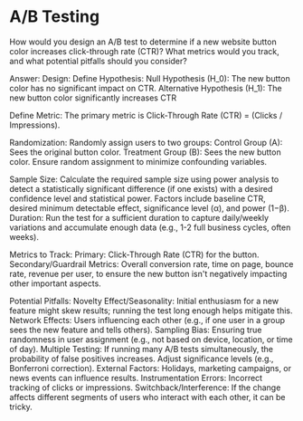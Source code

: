 # A/B Testing
How would you design an A/B test to determine if a new website button color increases click-through rate (CTR)? What metrics would you track, and what potential pitfalls should you consider?

Answer:
Design:
Define Hypothesis:
Null Hypothesis (H_0): The new button color has no significant impact on CTR.
Alternative Hypothesis (H_1): The new button color significantly increases CTR 

Define Metric: The primary metric is Click-Through Rate (CTR) = (Clicks / Impressions).

Randomization: Randomly assign users to two groups:
Control Group (A): Sees the original button color.
Treatment Group (B): Sees the new button color. Ensure random assignment to minimize confounding variables.

Sample Size: Calculate the required sample size using power analysis to detect a statistically significant difference (if one exists) with a desired confidence level and statistical power. Factors include baseline CTR, desired minimum detectable effect, significance level (α), and power (1−β).
Duration: Run the test for a sufficient duration to capture daily/weekly variations and accumulate enough data (e.g., 1-2 full business cycles, often weeks).

Metrics to Track:
Primary: Click-Through Rate (CTR) for the button.
Secondary/Guardrail Metrics: Overall conversion rate, time on page, bounce rate, revenue per user, to ensure the new button isn't negatively impacting other important aspects.

Potential Pitfalls:
Novelty Effect/Seasonality: Initial enthusiasm for a new feature might skew results; running the test long enough helps mitigate this.
Network Effects: Users influencing each other (e.g., if one user in a group sees the new feature and tells others).
Sampling Bias: Ensuring true randomness in user assignment (e.g., not based on device, location, or time of day).
Multiple Testing: If running many A/B tests simultaneously, the probability of false positives increases. Adjust significance levels (e.g., Bonferroni correction).
External Factors: Holidays, marketing campaigns, or news events can influence results.
Instrumentation Errors: Incorrect tracking of clicks or impressions.
Switchback/Interference: If the change affects different segments of users who interact with each other, it can be tricky.
